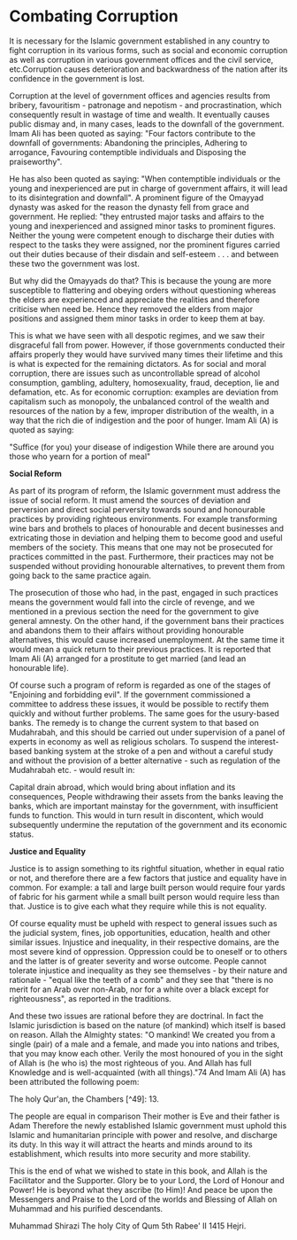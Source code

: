 Combating Corruption
====================

It is necessary for the Islamic government established in any country
to fight corruption in its various forms, such as social and economic
corruption as well as corruption in various government offices and the
civil service, etc.Corruption causes deterioration and backwardness of
the nation after its confidence in the government is lost.

Corruption at the level of government offices and agencies results from
bribery, favouritism - patronage and nepotism - and procrastination,
which consequently result in wastage of time and wealth. It eventually
causes public dismay and, in many cases, leads to the downfall of the
government. Imam Ali has been quoted as saying: "Four factors contribute
to the downfall of governments: Abandoning the principles, Adhering to
arrogance, Favouring contemptible individuals and Disposing the
praiseworthy".

He has also been quoted as saying: "When contemptible individuals or
the young and inexperienced are put in charge of government affairs, it
will lead to its disintegration and downfall". A prominent figure of the
Omayyad dynasty was asked for the reason the dynasty fell from grace and
government. He replied: "they entrusted major tasks and affairs to the
young and inexperienced and assigned minor tasks to prominent figures.
Neither the young were competent enough to discharge their duties with
respect to the tasks they were assigned, nor the prominent figures
carried out their duties because of their disdain and self-esteem . . .
and between these two the government was lost.

But why did the Omayyads do that? This is because the young are more
susceptible to flattering and obeying orders without questioning whereas
the elders are experienced and appreciate the realities and therefore
criticise when need be. Hence they removed the elders from major
positions and assigned them minor tasks in order to keep them at bay.

This is what we have seen with all despotic regimes, and we saw their
disgraceful fall from power. However, if those governments conducted
their affairs properly they would have survived many times their
lifetime and this is what is expected for the remaining dictators. As
for social and moral corruption, there are issues such as uncontrollable
spread of alcohol consumption, gambling, adultery, homosexuality, fraud,
deception, lie and defamation, etc. As for economic corruption: examples
are deviation from capitalism such as monopoly, the unbalanced control
of the wealth and resources of the nation by a few, improper
distribution of the wealth, in a way that the rich die of indigestion
and the poor of hunger. Imam Ali (A) is quoted as saying:

"Suffice (for you) your disease of indigestion While there are around
you those who yearn for a portion of meal"

**Social Reform**

As part of its program of reform, the Islamic government must address
the issue of social reform. It must amend the sources of deviation and
perversion and direct social perversity towards sound and honourable
practices by providing righteous environments. For example transforming
wine bars and brothels to places of honourable and decent businesses and
extricating those in deviation and helping them to become good and
useful members of the society. This means that one may not be prosecuted
for practices committed in the past. Furthermore, their practices may
not be suspended without providing honourable alternatives, to prevent
them from going back to the same practice again.

The prosecution of those who had, in the past, engaged in such
practices means the government would fall into the circle of revenge,
and we mentioned in a previous section the need for the government to
give general amnesty. On the other hand, if the government bans their
practices and abandons them to their affairs without providing
honourable alternatives, this would cause increased unemployment. At the
same time it would mean a quick return to their previous practices. It
is reported that Imam Ali (A) arranged for a prostitute to get married
(and lead an honourable life).

Of course such a program of reform is regarded as one of the stages of
"Enjoining and forbidding evil". If the government commissioned a
committee to address these issues, it would be possible to rectify them
quickly and without further problems. The same goes for the usury-based
banks. The remedy is to change the current system to that based on
Mudahrabah, and this should be carried out under supervision of a panel
of experts in economy as well as religious scholars. To suspend the
interest-based banking system at the stroke of a pen and without a
careful study and without the provision of a better alternative - such
as regulation of the Mudahrabah etc. - would result in:

Capital drain abroad, which would bring about inflation and its
consequences, People withdrawing their assets from the banks leaving the
banks, which are important mainstay for the government, with
insufficient funds to function. This would in turn result in discontent,
which would subsequently undermine the reputation of the government and
its economic status.

**Justice and Equality**

Justice is to assign something to its rightful situation, whether in
equal ratio or not, and therefore there are a few factors that justice
and equality have in common. For example: a tall and large built person
would require four yards of fabric for his garment while a small built
person would require less than that. Justice is to give each what they
require while this is not equality.

Of course equality must be upheld with respect to general issues such
as the judicial system, fines, job opportunities, education, health and
other similar issues. Injustice and inequality, in their respective
domains, are the most severe kind of oppression. Oppression could be to
oneself or to others and the latter is of greater severity and worse
outcome. People cannot tolerate injustice and inequality as they see
themselves - by their nature and rationale - "equal like the teeth of a
comb" and they see that "there is no merit for an Arab over non-Arab,
nor for a white over a black except for righteousness", as reported in
the traditions.

And these two issues are rational before they are doctrinal. In fact
the Islamic jurisdiction is based on the nature (of mankind) which
itself is based on reason. Allah the Almighty states: "O mankind! We
created you from a single (pair) of a male and a female, and made you
into nations and tribes, that you may know each other. Verily the most
honoured of you in the sight of Allah is (he who is) the most righteous
of you. And Allah has full Knowledge and is well-acquainted (with all
things)."74 And Imam Ali (A) has been attributed the following poem:

The holy Qur'an, the Chambers [^49]: 13.

The people are equal in comparison Their mother is Eve and their father
is Adam Therefore the newly established Islamic government must uphold
this Islamic and humanitarian principle with power and resolve, and
discharge its duty. In this way it will attract the hearts and minds
around to its establishment, which results into more security and more
stability.

This is the end of what we wished to state in this book, and Allah is
the Facilitator and the Supporter. Glory be to your Lord, the Lord of
Honour and Power! He is beyond what they ascribe (to Him)! And peace be
upon the Messengers and Praise to the Lord of the worlds and Blessing of
Allah on Muhammad and his purified descendants.

Muhammad Shirazi
The holy City of Qum
5th Rabee' II 1415 Hejri.


